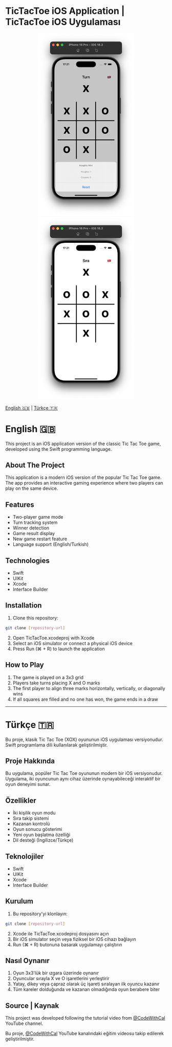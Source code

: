 # TicTacToe iOS Application | TicTacToe iOS Uygulaması

<div align="center">
  <img src="screenshots/screenshot1.png" alt="Game Screen | Oyun Ekranı" width="300">
  <img src="screenshots/screenshot2.png" alt="Game Result Screen | Oyun Sonucu Ekranı" width="300">
</div>

[English 🇬🇧](#english) | [Türkçe 🇹🇷](#türkçe)

# English 🇬🇧

This project is an iOS application version of the classic Tic Tac Toe game, developed using the Swift programming language.

## About The Project

This application is a modern iOS version of the popular Tic Tac Toe game. The app provides an interactive gaming experience where two players can play on the same device.

## Features

- Two-player game mode
- Turn tracking system
- Winner detection
- Game result display
- New game restart feature
- Language support (English/Turkish)

## Technologies

- Swift
- UIKit
- Xcode
- Interface Builder

## Installation

1. Clone this repository:
```bash
git clone [repository-url]
```

2. Open TicTacToe.xcodeproj with Xcode
3. Select an iOS simulator or connect a physical iOS device
4. Press Run (⌘ + R) to launch the application

## How to Play

1. The game is played on a 3x3 grid
2. Players take turns placing X and O marks
3. The first player to align three marks horizontally, vertically, or diagonally wins
4. If all squares are filled and no one has won, the game ends in a draw

---

# Türkçe 🇹🇷

Bu proje, klasik Tic Tac Toe (XOX) oyununun iOS uygulaması versiyonudur. Swift programlama dili kullanılarak geliştirilmiştir.

## Proje Hakkında

Bu uygulama, popüler Tic Tac Toe oyununun modern bir iOS versiyonudur. Uygulama, iki oyuncunun aynı cihaz üzerinde oynayabileceği interaktif bir oyun deneyimi sunar.

## Özellikler

- İki kişilik oyun modu
- Sıra takip sistemi
- Kazanan kontrolü
- Oyun sonucu gösterimi
- Yeni oyun başlatma özelliği
- Dil desteği (İngilizce/Türkçe)

## Teknolojiler

- Swift
- UIKit
- Xcode
- Interface Builder

## Kurulum

1. Bu repository'yi klonlayın:
```bash
git clone [repository-url]
```

2. Xcode ile TicTacToe.xcodeproj dosyasını açın
3. Bir iOS simulator seçin veya fiziksel bir iOS cihazı bağlayın
4. Run (⌘ + R) butonuna basarak uygulamayı çalıştırın

## Nasıl Oynanır

1. Oyun 3x3'lük bir ızgara üzerinde oynanır
2. Oyuncular sırayla X ve O işaretlerini yerleştirir
3. Yatay, dikey veya çapraz olarak üç işareti sıralayan ilk oyuncu kazanır
4. Tüm kareler dolduğunda ve kazanan olmadığında oyun berabere biter

## Source | Kaynak

This project was developed following the tutorial video from [@CodeWithCal](https://youtu.be/m6EH-JlCLsQ?si=qSeASp5Psvlahqme) YouTube channel.

Bu proje, [@CodeWithCal](https://youtu.be/m6EH-JlCLsQ?si=qSeASp5Psvlahqme) YouTube kanalındaki eğitim videosu takip edilerek geliştirilmiştir.
